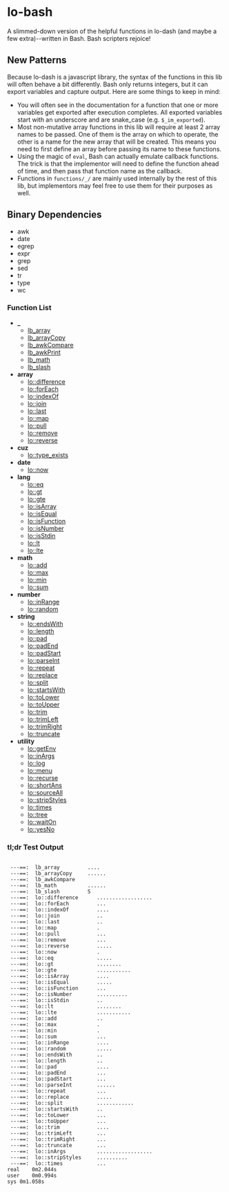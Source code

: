 # lo-bash
A slimmed-down version of the helpful functions in lo-dash (and maybe a few extra)--written in Bash. Bash scripters rejoice!


New Patterns
------------

Because lo-dash is a javascript library, the syntax of the functions in this lib will often behave a bit differently. Bash only returns integers, but it can export variables and capture output. Here are some things to keep in mind:

- You will often see in the documentation for a function that one or more variables get exported after execution completes. All exported variables start with an underscore and are snake_case (e.g. `$_im_exported`).
- Most non-mutative array functions in this lib will require at least 2 array names to be passed. One of them is the array on which to operate, the other is a name for the new array that will be created. This means you need to first define an array before passing its name to these functions.
- Using the magic of `eval`, Bash can actually emulate callback functions. The trick is that the implementor will need to define the function ahead of time, and then pass that function name as the callback.
- Functions in `functions/_/` are mainly used internally by the rest of this lib, but implementors may feel free to use them for their purposes as well.


Binary Dependencies
-------------------
- awk
- date
- egrep
- expr
- grep
- sed
- tr
- type
- wc


### Function List

- **_**
  - [lb_array](https://github.com/Smolations/lo-bash/blob/master/functions/_/lb_array.sh)
  - [lb_arrayCopy](https://github.com/Smolations/lo-bash/blob/master/functions/_/lb_arrayCopy.sh)
  - [lb_awkCompare](https://github.com/Smolations/lo-bash/blob/master/functions/_/lb_awkCompare.sh)
  - [lb_awkPrint](https://github.com/Smolations/lo-bash/blob/master/functions/_/lb_awkPrint.sh)
  - [lb_math](https://github.com/Smolations/lo-bash/blob/master/functions/_/lb_math.sh)
  - [lb_slash](https://github.com/Smolations/lo-bash/blob/master/functions/_/lb_slash.sh)
- **array**
  - [lo::difference](https://github.com/Smolations/lo-bash/blob/master/functions/array/difference.sh)
  - [lo::forEach](https://github.com/Smolations/lo-bash/blob/master/functions/array/forEach.sh)
  - [lo::indexOf](https://github.com/Smolations/lo-bash/blob/master/functions/array/indexOf.sh)
  - [lo::join](https://github.com/Smolations/lo-bash/blob/master/functions/array/join.sh)
  - [lo::last](https://github.com/Smolations/lo-bash/blob/master/functions/array/last.sh)
  - [lo::map](https://github.com/Smolations/lo-bash/blob/master/functions/array/map.sh)
  - [lo::pull](https://github.com/Smolations/lo-bash/blob/master/functions/array/pull.sh)
  - [lo::remove](https://github.com/Smolations/lo-bash/blob/master/functions/array/remove.sh)
  - [lo::reverse](https://github.com/Smolations/lo-bash/blob/master/functions/array/reverse.sh)
- **cuz**
  - [lo::type_exists](https://github.com/Smolations/lo-bash/blob/master/functions/cuz/type_exists.sh)
- **date**
  - [lo::now](https://github.com/Smolations/lo-bash/blob/master/functions/date/now.sh)
- **lang**
  - [lo::eq](https://github.com/Smolations/lo-bash/blob/master/functions/lang/eq.sh)
  - [lo::gt](https://github.com/Smolations/lo-bash/blob/master/functions/lang/gt.sh)
  - [lo::gte](https://github.com/Smolations/lo-bash/blob/master/functions/lang/gte.sh)
  - [lo::isArray](https://github.com/Smolations/lo-bash/blob/master/functions/lang/isArray.sh)
  - [lo::isEqual](https://github.com/Smolations/lo-bash/blob/master/functions/lang/isEqual.sh)
  - [lo::isFunction](https://github.com/Smolations/lo-bash/blob/master/functions/lang/isFunction.sh)
  - [lo::isNumber](https://github.com/Smolations/lo-bash/blob/master/functions/lang/isNumber.sh)
  - [lo::isStdin](https://github.com/Smolations/lo-bash/blob/master/functions/lang/isStdin.sh)
  - [lo::lt](https://github.com/Smolations/lo-bash/blob/master/functions/lang/lt.sh)
  - [lo::lte](https://github.com/Smolations/lo-bash/blob/master/functions/lang/lte.sh)
- **math**
  - [lo::add](https://github.com/Smolations/lo-bash/blob/master/functions/math/add.sh)
  - [lo::max](https://github.com/Smolations/lo-bash/blob/master/functions/math/max.sh)
  - [lo::min](https://github.com/Smolations/lo-bash/blob/master/functions/math/min.sh)
  - [lo::sum](https://github.com/Smolations/lo-bash/blob/master/functions/math/sum.sh)
- **number**
  - [lo::inRange](https://github.com/Smolations/lo-bash/blob/master/functions/number/inRange.sh)
  - [lo::random](https://github.com/Smolations/lo-bash/blob/master/functions/number/random.sh)
- **string**
  - [lo::endsWith](https://github.com/Smolations/lo-bash/blob/master/functions/string/endsWith.sh)
  - [lo::length](https://github.com/Smolations/lo-bash/blob/master/functions/string/length.sh)
  - [lo::pad](https://github.com/Smolations/lo-bash/blob/master/functions/string/pad.sh)
  - [lo::padEnd](https://github.com/Smolations/lo-bash/blob/master/functions/string/padEnd.sh)
  - [lo::padStart](https://github.com/Smolations/lo-bash/blob/master/functions/string/padStart.sh)
  - [lo::parseInt](https://github.com/Smolations/lo-bash/blob/master/functions/string/parseInt.sh)
  - [lo::repeat](https://github.com/Smolations/lo-bash/blob/master/functions/string/repeat.sh)
  - [lo::replace](https://github.com/Smolations/lo-bash/blob/master/functions/string/replace.sh)
  - [lo::split](https://github.com/Smolations/lo-bash/blob/master/functions/string/split.sh)
  - [lo::startsWith](https://github.com/Smolations/lo-bash/blob/master/functions/string/startsWith.sh)
  - [lo::toLower](https://github.com/Smolations/lo-bash/blob/master/functions/string/toLower.sh)
  - [lo::toUpper](https://github.com/Smolations/lo-bash/blob/master/functions/string/toUpper.sh)
  - [lo::trim](https://github.com/Smolations/lo-bash/blob/master/functions/string/trim.sh)
  - [lo::trimLeft](https://github.com/Smolations/lo-bash/blob/master/functions/string/trimLeft.sh)
  - [lo::trimRight](https://github.com/Smolations/lo-bash/blob/master/functions/string/trimRight.sh)
  - [lo::truncate](https://github.com/Smolations/lo-bash/blob/master/functions/string/truncate.sh)
- **utility**
  - [lo::getEnv](https://github.com/Smolations/lo-bash/blob/master/functions/utility/getEnv.sh)
  - [lo::inArgs](https://github.com/Smolations/lo-bash/blob/master/functions/utility/inArgs.sh)
  - [lo::log](https://github.com/Smolations/lo-bash/blob/master/functions/utility/log.sh)
  - [lo::menu](https://github.com/Smolations/lo-bash/blob/master/functions/utility/menu.sh)
  - [lo::recurse](https://github.com/Smolations/lo-bash/blob/master/functions/utility/recurse.sh)
  - [lo::shortAns](https://github.com/Smolations/lo-bash/blob/master/functions/utility/shortAns.sh)
  - [lo::sourceAll](https://github.com/Smolations/lo-bash/blob/master/functions/utility/sourceAll.sh)
  - [lo::stripStyles](https://github.com/Smolations/lo-bash/blob/master/functions/utility/stripStyles.sh)
  - [lo::times](https://github.com/Smolations/lo-bash/blob/master/functions/utility/times.sh)
  - [lo::tree](https://github.com/Smolations/lo-bash/blob/master/functions/utility/tree.sh)
  - [lo::waitOn](https://github.com/Smolations/lo-bash/blob/master/functions/utility/waitOn.sh)
  - [lo::yesNo](https://github.com/Smolations/lo-bash/blob/master/functions/utility/yesNo.sh)


### tl;dr Test Output

```

 ---==:  lb_array         ....
 ---==:  lb_arrayCopy     ......
 ---==:  lb_awkCompare    
 ---==:  lb_math          ......
 ---==:  lb_slash         S
 ---==:  lo::difference      ..................
 ---==:  lo::forEach         ...
 ---==:  lo::indexOf         ....
 ---==:  lo::join            ..
 ---==:  lo::last            ..
 ---==:  lo::map             .
 ---==:  lo::pull            ...
 ---==:  lo::remove          ...
 ---==:  lo::reverse         .....
 ---==:  lo::now             .
 ---==:  lo::eq              .....
 ---==:  lo::gt              ........
 ---==:  lo::gte             ...........
 ---==:  lo::isArray         ....
 ---==:  lo::isEqual         .....
 ---==:  lo::isFunction      ...
 ---==:  lo::isNumber        ..........
 ---==:  lo::isStdin         ..
 ---==:  lo::lt              ........
 ---==:  lo::lte             ...........
 ---==:  lo::add             ..
 ---==:  lo::max             .
 ---==:  lo::min             .
 ---==:  lo::sum             ...
 ---==:  lo::inRange         ....
 ---==:  lo::random          .....
 ---==:  lo::endsWith        ..
 ---==:  lo::length          ..
 ---==:  lo::pad             ....
 ---==:  lo::padEnd          ...
 ---==:  lo::padStart        ...
 ---==:  lo::parseInt        ......
 ---==:  lo::repeat          ...
 ---==:  lo::replace         .....
 ---==:  lo::split           ............
 ---==:  lo::startsWith      ..
 ---==:  lo::toLower         ...
 ---==:  lo::toUpper         ...
 ---==:  lo::trim            ....
 ---==:  lo::trimLeft        ...
 ---==:  lo::trimRight       ...
 ---==:  lo::truncate        ...
 ---==:  lo::inArgs          ..................
 ---==:  lo::stripStyles     ..........
 ---==:  lo::times           ...
real	0m2.044s
user	0m0.994s
sys	0m1.058s

```
